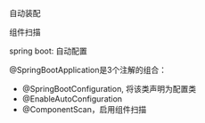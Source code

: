 自动装配

组件扫描

spring boot: 自动配置

@SpringBootApplication是3个注解的组合：

* @SpringBootConfiguration, 将该类声明为配置类
* @EnableAutoConfiguration
* @ComponentScan，启用组件扫描

